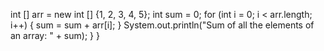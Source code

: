 int [] arr = new int [] {1, 2, 3, 4, 5};
int sum = 0;
for (int i = 0; i &lt; arr.length; i++) {
sum = sum + arr[i];
}
System.out.println(&quot;Sum of all the elements of an array: &quot; +
sum);
}
}
